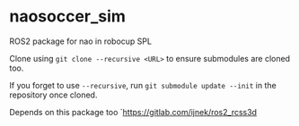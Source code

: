 # naosoccer_sim
ROS2 package for nao in robocup SPL

Clone using
`git clone --recursive <URL>`
to ensure submodules are cloned too.

If you forget to use `--recursive`, run `git submodule update --init` in the repository once cloned.

Depends on this package too
`https://gitlab.com/ijnek/ros2_rcss3d
